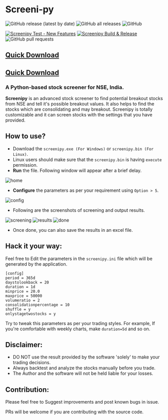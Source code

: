 # Screeni-py
![GitHub release (latest by date)](https://img.shields.io/github/v/release/pranjal-joshi/Screeni-py) ![GitHub all releases](https://img.shields.io/github/downloads/pranjal-joshi/Screeni-py/total?color=Green&label=Downloads) ![GitHub](https://img.shields.io/github/license/pranjal-joshi/Screeni-py)

[![Screenipy Test - New Features](https://github.com/pranjal-joshi/Screeni-py/actions/workflows/workflow-test.yml/badge.svg?branch=new-features)](https://github.com/pranjal-joshi/Screeni-py/actions/workflows/workflow-test.yml) [![Screenipy Build & Release](https://github.com/pranjal-joshi/Screeni-py/actions/workflows/workflow-build-matrix.yml/badge.svg)](https://github.com/pranjal-joshi/Screeni-py/actions/workflows/workflow-build-matrix.yml) ![GitHub pull requests](https://img.shields.io/github/issues-pr-raw/pranjal-joshi/Screeni-py) 

## [Quick Download](https://github.com/pranjal-joshi/Screeni-py/releases/latest)

## [Quick Download](https://github.com/pranjal-joshi/Screeni-py/releases/latest)

### A Python-based stock screener for NSE, India.

**Screenipy** is an advanced stock screener to find potential breakout stocks from NSE and tell it's possible breakout values. It also helps to find the stocks which are consolidating and may breakout.
Screenipy is totally customizable and it can screen stocks with the settings that you have provided.

## How to use?
* Download the `screenipy.exe (For Windows)` or `screenipy.bin (For Linux)`.
* Linux users should make sure that the `screenipy.bin` is having `execute` permission.
* **Run** the file. Following window will appear after a brief delay.

![home](https://user-images.githubusercontent.com/6128978/114149274-5c424f80-9938-11eb-9eda-4f300c0248ee.png)

* **Configure** the parameters as per your requirement using `Option > 5`.

![config](https://user-images.githubusercontent.com/6128978/114150376-9c560200-9939-11eb-9d46-e7bbd32d6cb1.png)

* Following are the screenshots of screening and output results.

![screening](https://user-images.githubusercontent.com/6128978/114150728-ff479900-9939-11eb-9f76-7b98830b0ba4.png)
![results](https://user-images.githubusercontent.com/6128978/114150744-040c4d00-993a-11eb-8a69-a39e831761e7.png)
![done](https://user-images.githubusercontent.com/6128978/114150766-09699780-993a-11eb-82b1-43ec77cba2fb.png)

* Once done, you can also save the results in an excel file.

## Hack it your way:
Feel free to Edit the parameters in the `screenipy.ini` file which will be generated by the application.
```
[config]
period = 365d
daystolookback = 20
duration = 1d
minprice = 20.0
maxprice = 50000
volumeratio = 2
consolidationpercentage = 10
shuffle = y
onlystagetwostocks = y
```
Try to tweak this parameters as per your trading styles. For example, If you're comfortable with weekly charts, make `duration=5d` and so on.

## Disclaimer:
* DO NOT use the result provided by the software 'solely' to make your trading decisions.
* Always backtest and analyze the stocks manually before you trade.
* The Author and the software will not be held liable for your losses.

## Contribution:
Please feel free to Suggest improvements and post known bugs in issue.

PRs will be welcome if you are contributing with the source code.
